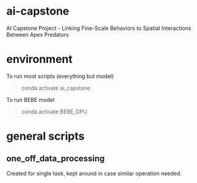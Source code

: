 # ai-capstone
AI Capstone Project - Linking Fine-Scale Behaviors to Spatial Interactions Between Apex Predators

# environment
To run most scripts (everything but model)
> conda activate ai_capstone

To run BEBE model
> conda activate BEBE_GPU

# general scripts
## one_off_data_processing
Created for single task, kept around in case similar operation needed.

